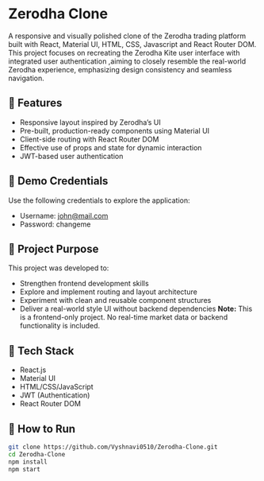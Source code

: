 # Zerodha Clone

A responsive and visually polished clone of the Zerodha trading platform built with React, Material UI, HTML, CSS, Javascript and React Router DOM. This project focuses on recreating the Zerodha Kite user interface with integrated user authentication ,aiming to closely resemble the real-world Zerodha experience, emphasizing design consistency and seamless navigation.

## 🚀 Features

- Responsive layout inspired by Zerodha’s UI
- Pre-built, production-ready components using Material UI
- Client-side routing with React Router DOM
- Effective use of props and state for dynamic interaction
- JWT-based user authentication

## 🔐 Demo Credentials

Use the following credentials to explore the application:

- Username: john@mail.com
- Password: changeme

 ## 🎯 Project Purpose

  This project was developed to:

- Strengthen frontend development skills
- Explore and implement routing and layout architecture
- Experiment with clean and reusable component structures
- Deliver a real-world style UI without backend dependencies
 **Note:** This is a frontend-only project. No real-time market data or backend functionality is included.

## 🧰 Tech Stack

- React.js
- Material UI
- HTML/CSS/JavaScript
- JWT (Authentication)
- React Router DOM

## 🚀 How to Run

```bash
git clone https://github.com/Vyshnavi0510/Zerodha-Clone.git
cd Zerodha-Clone
npm install
npm start
```
